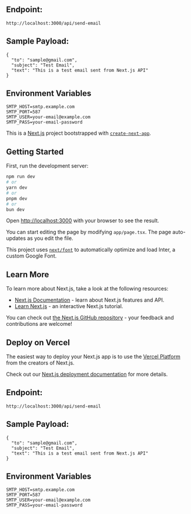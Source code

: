 ## Endpoint:
```
http://localhost:3000/api/send-email
```

## Sample Payload:
```
{
  "to": "sample@gmail.com",
  "subject": "Test Email",
  "text": "This is a test email sent from Next.js API"
}
```

## Environment Variables
```
SMTP_HOST=smtp.example.com
SMTP_PORT=587
SMTP_USER=your-email@example.com
SMTP_PASS=your-email-password
```

This is a [Next.js](https://nextjs.org/) project bootstrapped with [`create-next-app`](https://github.com/vercel/next.js/tree/canary/packages/create-next-app).

## Getting Started

First, run the development server:

```bash
npm run dev
# or
yarn dev
# or
pnpm dev
# or
bun dev
```

Open [http://localhost:3000](http://localhost:3000) with your browser to see the result.

You can start editing the page by modifying `app/page.tsx`. The page auto-updates as you edit the file.

This project uses [`next/font`](https://nextjs.org/docs/basic-features/font-optimization) to automatically optimize and load Inter, a custom Google Font.

## Learn More

To learn more about Next.js, take a look at the following resources:

- [Next.js Documentation](https://nextjs.org/docs) - learn about Next.js features and API.
- [Learn Next.js](https://nextjs.org/learn) - an interactive Next.js tutorial.

You can check out [the Next.js GitHub repository](https://github.com/vercel/next.js/) - your feedback and contributions are welcome!

## Deploy on Vercel

The easiest way to deploy your Next.js app is to use the [Vercel Platform](https://vercel.com/new?utm_medium=default-template&filter=next.js&utm_source=create-next-app&utm_campaign=create-next-app-readme) from the creators of Next.js.

Check out our [Next.js deployment documentation](https://nextjs.org/docs/deployment) for more details.


## Endpoint:
```
http://localhost:3000/api/send-email
```

## Sample Payload:
```
{
  "to": "sample@gmail.com",
  "subject": "Test Email",
  "text": "This is a test email sent from Next.js API"
}
```

## Environment Variables
```
SMTP_HOST=smtp.example.com
SMTP_PORT=587
SMTP_USER=your-email@example.com
SMTP_PASS=your-email-password
```